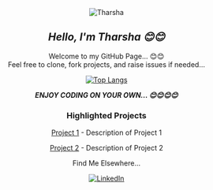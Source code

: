 <div align="center">
  <img src="https://drive.google.com/uc?id=1vZR1XuqEa62qwAqkSVffdAo5Dc98Cpnz" alt="Tharsha">
  <h2><b><i> Hello, I'm Tharsha 😊😊 </i></b></h2>
</div>

<div align="center">
  <p>Welcome to my GitHub Page... 😊😊 <br>
    Feel free to clone, fork projects, and raise issues if needed... <br></p>

  [![Top Langs](https://github-readme-stats.vercel.app/api/top-langs/?username=Tharsha-Sivapalarajah&layout=compact&title_color=7A7ADB&icon_color=2234AE&text_color=D3D3D3&bg_color=0,000000,130F40)](https://github.com/Tharsha-Sivapalarajah/github-readme-stats)

  <i><b>ENJOY CODING ON YOUR OWN... 😊😊😊😊</b></i>
</div>

<!-- Add a section for your projects -->
<div align="center">
  <h3><b>Highlighted Projects</b></h3>
  <!-- Add project cards or descriptions here -->
  <!-- Example: -->
  <p><a href="link_to_project_1">Project 1</a> - Description of Project 1</p>
  <p><a href="link_to_project_2">Project 2</a> - Description of Project 2</p>
</div>

<!-- Add social media links -->
<div align="center">
  <p>Find Me Elsewhere...</p>
  <a href="https://www.linkedin.com/in/tharshasivapalarajah/" target="_blank">
    <img src="https://img.shields.io/badge/LinkedIn-%230077B5.svg?&style=flat-square&logo=linkedin&logoColor=white" alt="LinkedIn">
  </a>
  <!-- Add more social media links if needed -->
</div>

